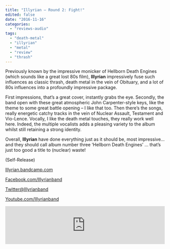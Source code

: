 ```yaml
---
title: "Illyrian – Round 2: Fight!"
edited: false
date: "2016-11-16"
categories:
  - "reviews-audio"
tags:
  - "death-metal"
  - "illyrian"
  - "metal"
  - "review"
  - "thrash"
---
```


Previously known by the impressive monicker of Hellborn Death Engines (which sounds like a great lost 80s film), **Illyrian** impressively fuse such influences as classic thrash, death metal in the vein of Obituary, and a lot of 80s influences into a profoundly impressive package.

First impressions, that’s a great cover, instantly grabs the eye. Secondly, the band open with these great atmospheric John Carpenter-style keys, like the theme to some great battle opening – I like that too. Then there’s the songs, really energetic catchy tracks in the vein of Nuclear Assault, Testament and Vio-Lence. Vocally, I like the death metal touches, they really work well here. Indeed, the multiple vocalists adds a pleasing variety to the album whilst still retaining a strong identity.

Overall, **Illyrian** have done everything just as it should be, most impressive… and they should call album number three ‘Hellborn Death Engines’ … that’s just too good a title to (nuclear) waste!

(Self-Release)

[Illyrian.bandcamp.com](http://Illyrian.bandcamp.com)

[Facebook.com/Illyrianband](http://Facebook.com/Illyrianband)

[Twitter@Illyrianband](https://twitter.com/illyrianband)

[Youtube.com/Illyrianband](http://Youtube.com/Illyrianband)

<iframe style="border: 0; width: 100%; height: 120px;" src="https://bandcamp.com/EmbeddedPlayer/album=689770069/size=large/bgcol=ffffff/linkcol=0687f5/tracklist=false/artwork=small/transparent=true/" width="300" height="150" seamless=""><a href="http://illyrian.bandcamp.com/album/round-2-fight">Round 2: Fight! by Illyrian</a></iframe>
